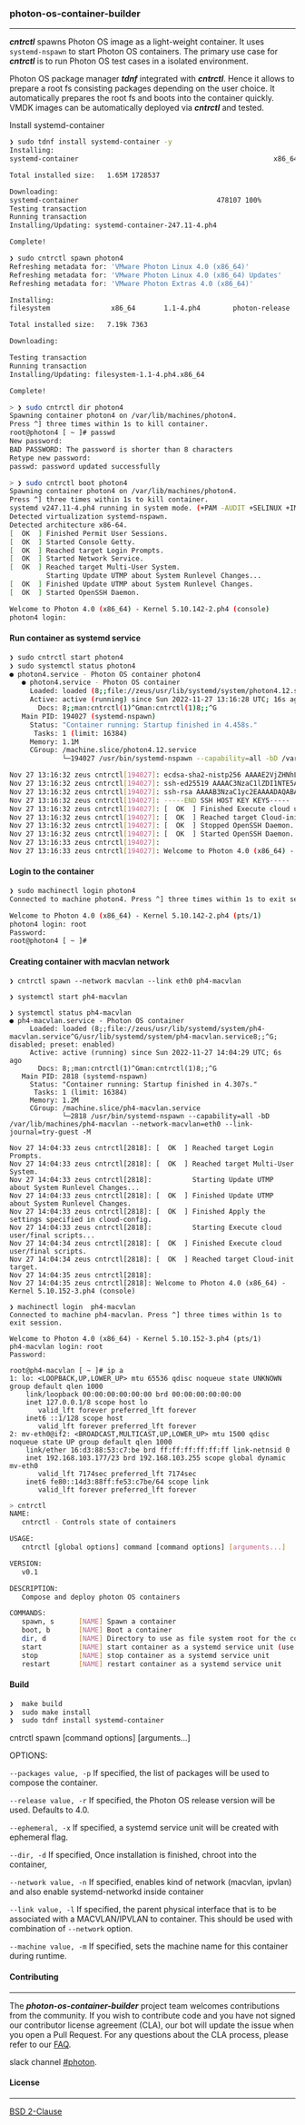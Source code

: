 ### photon-os-container-builder
----
***cntrctl*** spawns Photon OS image as a light-weight container. It uses `systemd-nspawn` to start Photon OS containers. The primary
use case for ***cntrctl*** is to run Photon OS test cases in a isolated environment.

Photon OS package manager ***tdnf*** integrated with ***cntrctl***. Hence it allows to prepare a root fs consisting packages depending on the user choice. It automatically prepares the root fs and boots into the container quickly. VMDK images can be automatically deployed via ***cntrctl*** and tested.

Install systemd-container
```bash
❯ sudo tdnf install systemd-container -y
Installing:
systemd-container                                                x86_64                     5.10-1.ph4                          photon-release              1.65M 1728537

Total installed size:   1.65M 1728537

Downloading:
systemd-container                                  478107 100%
Testing transaction
Running transaction
Installing/Updating: systemd-container-247.11-4.ph4

Complete!
```

```bash
❯ sudo cntrctl spawn photon4
Refreshing metadata for: 'VMware Photon Linux 4.0 (x86_64)'
Refreshing metadata for: 'VMware Photon Linux 4.0 (x86_64) Updates'
Refreshing metadata for: 'VMware Photon Extras 4.0 (x86_64)'

Installing:
filesystem               x86_64       1.1-4.ph4        photon-release   7.19k 7363

Total installed size:   7.19k 7363

Downloading:

Testing transaction
Running transaction
Installing/Updating: filesystem-1.1-4.ph4.x86_64

Complete!
```

```bash
> ❯ sudo cntrctl dir photon4
Spawning container photon4 on /var/lib/machines/photon4.
Press ^] three times within 1s to kill container.
root@photon4 [ ~ ]# passwd
New password:
BAD PASSWORD: The password is shorter than 8 characters
Retype new password:
passwd: password updated successfully
```

```bash
> ❯ sudo cntrctl boot photon4
Spawning container photon4 on /var/lib/machines/photon4.
Press ^] three times within 1s to kill container.
systemd v247.11-4.ph4 running in system mode. (+PAM -AUDIT +SELINUX +IMA -APPARMOR +SMACK +SYSVINIT +UTMP -LIBCRYPTSETUP +GCRYPT +GNUTLS +ACL +XZ +LZ4 +ZSTD +SECCOMP +BLKID +ELFUTILS +KMOD -IDN2 -IDN -PCRE2 default-hierarchy=hybrid)
Detected virtualization systemd-nspawn.
Detected architecture x86-64.
[  OK  ] Finished Permit User Sessions.
[  OK  ] Started Console Getty.
[  OK  ] Reached target Login Prompts.
[  OK  ] Started Network Service.
[  OK  ] Reached target Multi-User System.
         Starting Update UTMP about System Runlevel Changes...
[  OK  ] Finished Update UTMP about System Runlevel Changes.
[  OK  ] Started OpenSSH Daemon.

Welcome to Photon 4.0 (x86_64) - Kernel 5.10.142-2.ph4 (console)
photon4 login:
```

#### Run container as systemd service
```bash
❯ sudo cntrctl start photon4
❯ sudo systemctl status photon4
● photon4.service - Photon OS container photon4
   ● photon4.service - Photon OS container
     Loaded: loaded (8;;file://zeus/usr/lib/systemd/system/photon4.12.service^G/usr/lib/systemd/system/photon4.12.service8;;^G; disabled; preset: enabled)
     Active: active (running) since Sun 2022-11-27 13:16:28 UTC; 16s ago
       Docs: 8;;man:cntrctl(1)^Gman:cntrctl(1)8;;^G
   Main PID: 194027 (systemd-nspawn)
     Status: "Container running: Startup finished in 4.458s."
      Tasks: 1 (limit: 16384)
     Memory: 1.1M
     CGroup: /machine.slice/photon4.12.service
             └─194027 /usr/bin/systemd-nspawn --capability=all -bD /var/lib/machines/photon4.12 --link-journal=try-guest -M

Nov 27 13:16:32 zeus cntrctl[194027]: ecdsa-sha2-nistp256 AAAAE2VjZHNhLXNoYTItbmlzdHAyNTYAAAAIbmlzdHAyNTYAAABBBBOql3dIN0eJ/4NLKSaOV7aPc9luOtpDcRWs5xs9+13vS8qVR6XIBshv3TwmUu+8NP+>
Nov 27 13:16:32 zeus cntrctl[194027]: ssh-ed25519 AAAAC3NzaC1lZDI1NTE5AAAAIOq6/QRG07DMxIzy/7/gTB0hsdJfNP5FVZyvyO5agJyq root@photon4
Nov 27 13:16:32 zeus cntrctl[194027]: ssh-rsa AAAAB3NzaC1yc2EAAAADAQABAAABgQDSE0byx3ZW75bAdhKNUohEBppQuxjWzQSoFTvZ9K6tfnoyV+qsFgh3nViT+XJWoE6fONNpdWRolNWYiyhRiu1JIsITQZTVbIM5kXN>
Nov 27 13:16:32 zeus cntrctl[194027]: -----END SSH HOST KEY KEYS-----
Nov 27 13:16:32 zeus cntrctl[194027]: [  OK  ] Finished Execute cloud user/final scripts.
Nov 27 13:16:32 zeus cntrctl[194027]: [  OK  ] Reached target Cloud-init target.
Nov 27 13:16:32 zeus cntrctl[194027]: [  OK  ] Stopped OpenSSH Daemon.
Nov 27 13:16:32 zeus cntrctl[194027]: [  OK  ] Started OpenSSH Daemon.
Nov 27 13:16:33 zeus cntrctl[194027]:
Nov 27 13:16:33 zeus cntrctl[194027]: Welcome to Photon 4.0 (x86_64) - Kernel 5.10.142-2.ph4 (console)
```
#### Login to the container
```bash
❯ sudo machinectl login photon4
Connected to machine photon4. Press ^] three times within 1s to exit session.

Welcome to Photon 4.0 (x86_64) - Kernel 5.10.142-2.ph4 (pts/1)
photon4 login: root
Password:
root@photon4 [ ~ ]#
```

#### Creating container with macvlan network
```
❯ cntrctl spawn --network macvlan --link eth0 ph4-macvlan
```
```
❯ systemctl start ph4-macvlan
```
```
❯ systemctl status ph4-macvlan
● ph4-macvlan.service - Photon OS container
     Loaded: loaded (8;;file://zeus/usr/lib/systemd/system/ph4-macvlan.service^G/usr/lib/systemd/system/ph4-macvlan.service8;;^G; disabled; preset: enabled)
     Active: active (running) since Sun 2022-11-27 14:04:29 UTC; 6s ago
       Docs: 8;;man:cntrctl(1)^Gman:cntrctl(1)8;;^G
   Main PID: 2818 (systemd-nspawn)
     Status: "Container running: Startup finished in 4.307s."
      Tasks: 1 (limit: 16384)
     Memory: 1.2M
     CGroup: /machine.slice/ph4-macvlan.service
             └─2818 /usr/bin/systemd-nspawn --capability=all -bD /var/lib/machines/ph4-macvlan --network-macvlan=eth0 --link-journal=try-guest -M

Nov 27 14:04:33 zeus cntrctl[2818]: [  OK  ] Reached target Login Prompts.
Nov 27 14:04:33 zeus cntrctl[2818]: [  OK  ] Reached target Multi-User System.
Nov 27 14:04:33 zeus cntrctl[2818]:          Starting Update UTMP about System Runlevel Changes...
Nov 27 14:04:33 zeus cntrctl[2818]: [  OK  ] Finished Update UTMP about System Runlevel Changes.
Nov 27 14:04:33 zeus cntrctl[2818]: [  OK  ] Finished Apply the settings specified in cloud-config.
Nov 27 14:04:33 zeus cntrctl[2818]:          Starting Execute cloud user/final scripts...
Nov 27 14:04:34 zeus cntrctl[2818]: [  OK  ] Finished Execute cloud user/final scripts.
Nov 27 14:04:34 zeus cntrctl[2818]: [  OK  ] Reached target Cloud-init target.
Nov 27 14:04:35 zeus cntrctl[2818]:
Nov 27 14:04:35 zeus cntrctl[2818]: Welcome to Photon 4.0 (x86_64) - Kernel 5.10.152-3.ph4 (console)
```

```
❯ machinectl login  ph4-macvlan
Connected to machine ph4-macvlan. Press ^] three times within 1s to exit session.

Welcome to Photon 4.0 (x86_64) - Kernel 5.10.152-3.ph4 (pts/1)
ph4-macvlan login: root
Password:

root@ph4-macvlan [ ~ ]# ip a
1: lo: <LOOPBACK,UP,LOWER_UP> mtu 65536 qdisc noqueue state UNKNOWN group default qlen 1000
    link/loopback 00:00:00:00:00:00 brd 00:00:00:00:00:00
    inet 127.0.0.1/8 scope host lo
       valid_lft forever preferred_lft forever
    inet6 ::1/128 scope host
       valid_lft forever preferred_lft forever
2: mv-eth0@if2: <BROADCAST,MULTICAST,UP,LOWER_UP> mtu 1500 qdisc noqueue state UP group default qlen 1000
    link/ether 16:d3:88:53:c7:be brd ff:ff:ff:ff:ff:ff link-netnsid 0
    inet 192.168.103.177/23 brd 192.168.103.255 scope global dynamic mv-eth0
       valid_lft 7174sec preferred_lft 7174sec
    inet6 fe80::14d3:88ff:fe53:c7be/64 scope link
       valid_lft forever preferred_lft forever
```

```bash
> cntrctl
NAME:
   cntrctl - Controls state of containers

USAGE:
   cntrctl [global options] command [command options] [arguments...]

VERSION:
   v0.1

DESCRIPTION:
   Compose and deploy photon OS containers

COMMANDS:
   spawn, s      [NAME] Spawn a container
   boot, b       [NAME] Boot a container
   dir, d        [NAME] Directory to use as file system root for the container
   start         [NAME] start container as a systemd service unit (use host networking)
   stop          [NAME] stop container as a systemd service unit
   restart       [NAME] restart container as a systemd service unit

```

#### Build

```bash
❯  make build
❯  sudo make install
❯  sudo tdnf install systemd-container
```

cntrctl spawn [command options] [arguments...]

OPTIONS:

   `--packages value, -p`
      If specified, the list of packages will be used to compose the container.

   `--release value, -r`
      If specified, the Photon OS release version will be used. Defaults to 4.0.

   `--ephemeral, -x`
      If specified, a systemd service unit will be created with ephemeral flag.

   `--dir, -d`
      If specified, Once installation is finished, chroot into the container,

   `--network value, -n`
       If specified, enables kind of network (macvlan, ipvlan) and also enable systemd-networkd inside container

   `--link value, -l`
      If specified, the parent physical interface that is to be associated with a MACVLAN/IPVLAN to container. This
      should be used with combination of `--network` option.

   `--machine value, -m`
       If specified, sets the machine name for this container during runtime.


#### Contributing
----

The ***photon-os-container-builder*** project team welcomes contributions from the community. If you wish to contribute code and you have not signed our contributor license agreement (CLA), our bot will update the issue when you open a Pull Request. For any questions about the CLA process, please refer to our [FAQ](https://cla.vmware.com/faq).

slack channel [#photon](https://code.vmware.com/web/code/join).

#### License
----

[BSD 2-Clause](https://spdx.org/licenses/BSD-2-Clause.html)
